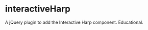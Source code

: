 interactiveHarp
===============

A jQuery plugin to add the Interactive Harp component. Educational.